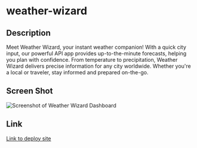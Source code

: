 # weather-wizard

## Description
Meet Weather Wizard, your instant weather companion! With a quick city input, our powerful API app provides up-to-the-minute forecasts, helping you plan with confidence. From temperature to precipitation, Weather Wizard delivers precise information for any city worldwide. Whether you're a local or traveler, stay informed and prepared on-the-go. 


## Screen Shot
![Screenshot of Weather Wizard Dashboard](./Screenshot%202023-12-03%20at%206.02.04 PM.png)

## Link
[Link to deploy site](https://trutechdad.github.io/weather-wizard/)
